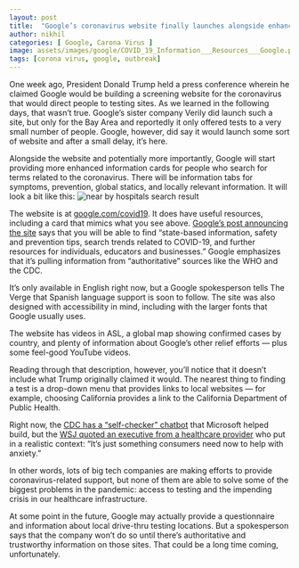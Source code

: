 ```yaml
---
layout: post
title:  "Google’s coronavirus website finally launches alongside enhanced search results"
author: nikhil
categories: [ Google, Carona Virus ]
image: assets/images/google/COVID_19_Information___Resources___Google.png
tags: [corona virus, google, outbreak]
---
```

One week ago, President Donald Trump held a press conference wherein he claimed Google would be building a screening website for the coronavirus that would direct people to testing sites. As we learned in the following days, that wasn’t true. Google’s sister company Verily did launch such a site, but only for the Bay Area and reportedly it only offered tests to a very small number of people. Google, however, did say it would launch some sort of website and after a small delay, it’s here.

Alongside the website and potentially more importantly, Google will start providing more enhanced information cards for people who search for terms related to the coronavirus. There will be information tabs for symptoms, prevention, global statics, and locally relevant information. It will look a bit like this:
<img src="{{ site.baseurl }}/assets/images/google/COVID_19_MOBILE_SEARCH.jpeg" alt="near by hospitals search result"/>

The website is at <a href="http://www.google.com/covid19" target="_blank">google.com/covid19</a>. It does have useful resources, including a card that mimics what you see above. <a href="https://www.blog.google/products/search/connecting-people-covid-19-information-and-resources" target="_blank">Google’s post announcing the site</a> says that you will be able to find “state-based information, safety and prevention tips, search trends related to COVID-19, and further resources for individuals, educators and businesses.” Google emphasizes that it’s pulling information from “authoritative” sources like the WHO and the CDC.

It’s only available in English right now, but a Google spokesperson tells The Verge that Spanish language support is soon to follow. The site was also designed with accessibility in mind, including with the larger fonts that Google usually uses.

The website has videos in ASL, a global map showing confirmed cases by country, and plenty of information about Google’s other relief efforts — plus some feel-good YouTube videos.

Reading through that description, however, you’ll notice that it doesn’t include what Trump originally claimed it would. The nearest thing to finding a test is a drop-down menu that provides links to local websites — for example, choosing California provides a link to the California Department of Public Health.

Right now, the <a href="https://www.cdc.gov/coronavirus/2019-ncov/symptoms-testing/testing.html" target="_blank">CDC has a “self-checker” chatbot</a> that Microsoft helped build, but the <a href="https://www.wsj.com/livecoverage/coronavirus/card/ih47JgriBzLY0nXEbncs" target="_blank">WSJ quoted an executive from a healthcare provider</a> who put in a realistic context: “It’s just something consumers need now to help with anxiety.”

In other words, lots of big tech companies are making efforts to provide coronavirus-related support, but none of them are able to solve some of the biggest problems in the pandemic: access to testing and the impending crisis in our healthcare infrastructure.

At some point in the future, Google may actually provide a questionnaire and information about local drive-thru testing locations. But a spokesperson says that the company won’t do so until there’s authoritative and trustworthy information on those sites. That could be a long time coming, unfortunately.

